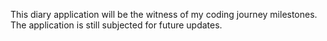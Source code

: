 This diary application will be the witness of my coding journey milestones. The application is still subjected for future updates.
